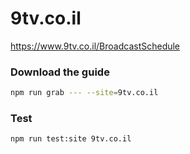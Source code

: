 # 9tv.co.il

https://www.9tv.co.il/BroadcastSchedule

### Download the guide

```sh
npm run grab --- --site=9tv.co.il
```

### Test

```sh
npm run test:site 9tv.co.il
```
